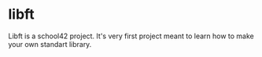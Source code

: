 # libft
Libft is a school42 project. It's very first project meant to learn how to make your own standart library.
